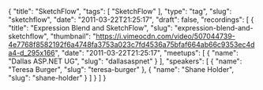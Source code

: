 {
  "title": "SketchFlow",
  "tags": [
    "SketchFlow"
  ],
  "type": "tag",
  "slug": "sketchflow",
  "date": "2011-03-22T21:25:17",
  "draft": false,
  "recordings": [
    {
      "title": "Expression Blend and SketchFlow",
      "slug": "expression-blend-and-sketchflow",
      "thumbnail": "https://i.vimeocdn.com/video/507044739-4e7768f8582192f6a4748fa3753a023c7fd4536a75bfaf664ab66c9353ec4da4-d_295x166",
      "date": "2011-03-22T21:25:17",
      "meetups": [
        {
          "name": "Dallas ASP.NET UG",
          "slug": "dallasaspnet"
        }
      ],
      "speakers": [
        {
          "name": "Teresa Burger",
          "slug": "teresa-burger"
        },
        {
          "name": "Shane Holder",
          "slug": "shane-holder"
        }
      ]
    }
  ]
}